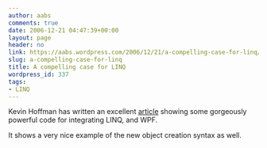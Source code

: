 ```yaml
---
author: aabs
comments: true
date: 2006-12-21 04:47:39+00:00
layout: page
header: no
link: https://aabs.wordpress.com/2006/12/21/a-compelling-case-for-linq/
slug: a-compelling-case-for-linq
title: A compelling case for LINQ
wordpress_id: 337
tags:
- LINQ
---
```


Kevin Hoffman has written an excellent [article](http://dotnetaddict.dotnetdevelopersjournal.com/wpf_linq.htm) showing some gorgeously powerful code for integrating LINQ, and WPF.


It shows a very nice example of the new object creation syntax as well.
